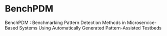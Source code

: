# BenchPDM
BenchPDM : Benchmarking Pattern Detection Methods in Microservice-Based Systems Using Automatically Generated Pattern-Assisted Testbeds
